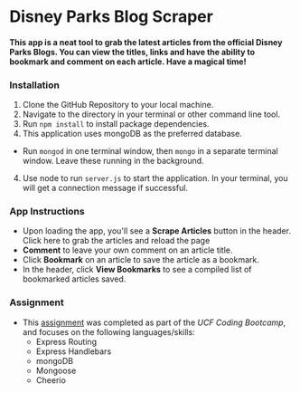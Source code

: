 # Disney Parks Blog Scraper

#### This app is a neat tool to grab the latest articles from the official Disney Parks Blogs. You can view the titles, links and have the ability to bookmark and comment on each article. Have a magical time!

### Installation
1. Clone the GitHub Repository to your local machine.
2. Navigate to the directory in your terminal or other command line tool.
3. Run `npm install` to install package dependencies.
3. This application uses mongoDB as the preferred database.
  * Run `mongod` in one terminal window, then `mongo` in a separate terminal window. Leave these running in the background.
4. Use node to run `server.js` to start the application. In your terminal, you will get a connection message if successful.

### App Instructions
* Upon loading the app, you'll see a **Scrape Articles** button in the header. Click here to grab the articles and reload the page
* **Comment** to leave your own comment on an article title.
* Click **Bookmark** on an article to save the article as a bookmark.
* In the header, click **View Bookmarks** to see a compiled list of bookmarked articles saved.

### Assignment
* This [assignment](https://github.com/UCF-Coding-Boot-Camp/01-2017-VW-Class-Content/blob/master/Homework/Week-16/Instructions/homework_instructions.md) was completed as part of the *UCF Coding Bootcamp*, and focuses on the following languages/skills:
  * Express Routing
  * Express Handlebars
  * mongoDB
  * Mongoose
  * Cheerio
